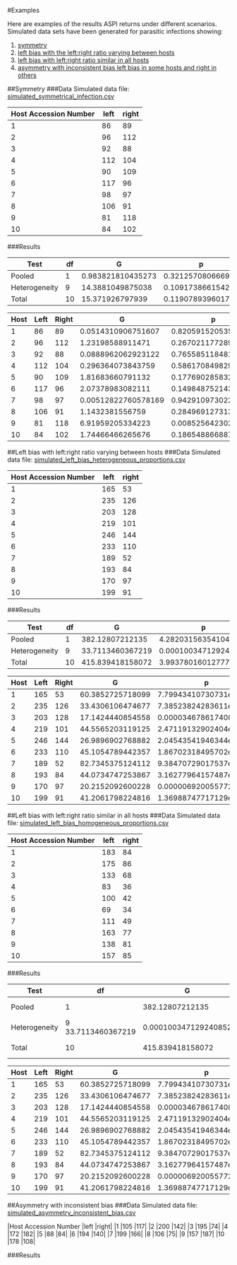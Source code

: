 #Examples

Here are examples of the results ASPI returns under different scenarios. Simulated data sets have been generated for parasitic infections showing: 

1. [symmetry](#symmetry) 
2. [left bias with the left:right ratio varying between hosts](#left-bias-heterogeneous)
3. [left bias with left:right ratio similar in all hosts](#left-bias-with-left:right-ratio-similar-in-all-hosts)
4. [asymmetry with inconsistent bias left bias in some hosts and right in others](#asymmetry-with-inconsistent-bias)

##Symmetry
###Data
Simulated data file: [simulated_symmetrical_infection.csv](https://github.com/WaylandM/aspi/blob/master/data/parasites/simulated_symmetrical_infection.csv)

|Host Accession Number 	|left 	|right|
|-----------------------|-------|-----|
|1 	|86 	|89|
|2 	|96 	|112|
|3 	|92 	|88|
|4 	|112 	|104|
|5 	|90 	|109|
|6 	|117 	|96|
|7 	|98 	|97|
|8 	|106 	|91|
|9 	|81 	|118|
|10 	|84 	|102|

###Results

|Test	 |df	 |G	 |p   |
|------|-----|---|----|
|Pooled	 |1	 |0.983821810435273	 |0.321257080666917|
|Heterogeneity	 |9	 |14.3881049875038	 |0.109173866154248|
|Total	 |10	 |15.371926797939	 |0.119078939601796|



|Host	|Left	|Right	|G	|p	|BH	|Holm|
|-----|-----|-------|---|---|---|----|
|1	|86	|89	|0.0514310906751607	|0.820591520535193	|0.911768356150215	|1|
|2	|96	|112	|1.23198588911471	|0.26702117728936	|0.474948545522566	|1|
|3	|92	|88	|0.0888962062923122	|0.765585118481768	|0.911768356150215	|1|
|4	|112	|104	|0.296364073843759	|0.586170849829146	|0.837386928327351	|1|
|5	|90	|109	|1.81683660791132	|0.17769028583282	|0.466372167217686	|1|
|6	|117	|96	|2.07378983082111	|0.149848752143328	|0.466372167217686	|1|
|7	|98	|97	|0.00512822760578169	|0.94291097302238	|0.94291097302238	|1|
|8	|106	|91	|1.1432381556759	|0.284969127313539	|0.474948545522566	|1|
|9	|81	|118	|6.91959205334223	|0.00852564230250276	|0.0852564230250276	|0.0852564230250276|
|10	|84	|102	|1.74466466265676	|0.186548866887074	|0.466372167217686	|1|



##Left bias with left:right ratio varying between hosts<a id="left-bias-heterogeneous"></a>
###Data
Simulated data file: [simulated_left_bias_heterogeneous_proportions.csv](https://github.com/WaylandM/aspi/blob/master/data/parasites/simulated_left_bias_heterogeneous_proportions.csv)

|Host Accession Number 	|left 	|right|
|-----------------------|-------|-----|
|1 	|165 	|53|
|2 	|235 	|126|
|3 	|203 	|128|
|4 	|219 	|101|
|5 	|246 	|144|
|6 	|233 	|110|
|7 	|189 	|52|
|8 	|193 	|84|
|9 	|170 	|97|
|10 	|199 	|91|

###Results

|Test	 |df	 |G	 |p  |
|------|-----|---|---|
|Pooled	 |1	 |382.12807212135	 |4.28203156354104e-85|
|Heterogeneity	 |9	 |33.7113460367219	 |0.000100347129240852|
|Total	 |10	 |415.839418158072	 |3.99378016012777e-83|



|Host	|Left	|Right	|G	|p	|BH	|Holm|
|-----|-----|-------|---|---|---|----|
|1	|165	|53	|60.3852725718099	|7.79943410730731e-15	|3.89971705365366e-14	|7.01949069657658e-14|
|2	|235	|126	|33.4306106474677	|7.38523824283611e-9	|1.05503403469087e-8	|2.95409529713445e-8|
|3	|203	|128	|17.1424440854558	|0.0000346786174084717	|0.0000346786174084717	|0.0000346786174084717|
|4	|219	|101	|44.5565203119125	|2.47119132902404e-11	|6.1779783225601e-11	|1.72983393031683e-10|
|5	|246	|144	|26.9896902768882	|2.04543541946344e-7	|2.55679427432929e-7	|6.13630625839031e-7|
|6	|233	|110	|45.1054789442357	|1.86702318495702e-11	|6.1779783225601e-11	|1.49361854796561e-10|
|7	|189	|52	|82.7345375124112	|9.38470729017537e-20	|9.38470729017537e-19	|9.38470729017537e-19|
|8	|193	|84	|44.0734747253867	|3.16277964157487e-11	|6.32555928314974e-11	|1.89766778494492e-10|
|9	|170	|97	|20.2152092600228	|0.00000692005577265575	|0.00000768895085850639	|0.0000138401115453115|
|10	|199	|91	|41.2061798224816	|1.36988747717129e-10	|2.28314579528549e-10	|6.84943738585646e-10|



##Left bias with left:right ratio similar in all hosts
###Data
Simulated data file: [simulated_left_bias_homogeneous_proportions.csv](https://github.com/WaylandM/aspi/blob/master/data/parasites/simulated_left_bias_homogeneous_proportions.csv)

|Host Accession Number 	|left 	|right|
|-----------------------|-------|-----|
|1 	|183 	|84|
|2 	|175 	|86|
|3 	|133 	|68|
|4 	|83 	|36|
|5 	|100 	|42|
|6 	|69 	|34|
|7 	|111 	|49|
|8 	|163 	|77|
|9 	|138 	|81|
|10 	|157 	|85|

###Results

|Test	 |df	 |G	 |p  |
|------|-----|---|---|
|Pooled	 |1	 |382.12807212135	 |4.28203156354104e-85|
|Heterogeneity	 |9	 33.7113460367219	 |0.000100347129240852|
|Total	 |10	 |415.839418158072	 |3.99378016012777e-83|


|Host	|Left	|Right	|G	|p	|BH	|Holm|
|-----|-----|-------|---|---|---|----|
|1	|165	|53	|60.3852725718099	|7.79943410730731e-15	|3.89971705365366e-14	|7.01949069657658e-14|
|2	|235	|126	|33.4306106474677	|7.38523824283611e-9	|1.05503403469087e-8	|2.95409529713445e-8|
|3	|203	|128	|17.1424440854558	|0.0000346786174084717	|0.0000346786174084717	|0.0000346786174084717|
|4	|219	|101	|44.5565203119125	|2.47119132902404e-11	|6.1779783225601e-11	|1.72983393031683e-10|
|5	|246	|144	|26.9896902768882	|2.04543541946344e-7	|2.55679427432929e-7	|6.13630625839031e-7|
|6	|233	|110	|45.1054789442357	|1.86702318495702e-11	|6.1779783225601e-11	|1.49361854796561e-10|
|7	|189	|52	|82.7345375124112	|9.38470729017537e-20	|9.38470729017537e-19	|9.38470729017537e-19|
|8	|193	|84	|44.0734747253867	|3.16277964157487e-11	|6.32555928314974e-11	|1.89766778494492e-10|
|9	|170	|97	|20.2152092600228	|0.00000692005577265575	|0.00000768895085850639	|0.0000138401115453115|
|10	|199	|91	|41.2061798224816	|1.36988747717129e-10	|2.28314579528549e-10	|6.84943738585646e-10|


##Asymmetry with inconsistent bias
###Data
Simulated data file: [simulated_asymmetry_inconsistent_bias.csv](https://github.com/WaylandM/aspi/blob/master/data/parasites/simulated_asymmetry_inconsistent_bias.csv)

|Host Accession Number 	|left 	|right|
|1 	|105 	|117|
|2 	|200 	|142|
|3 	|195 	|74|
|4 	|172 	|182|
|5 	|88 	|84|
|6 	|194 	|140|
|7 	|199 	|166|
|8 	|106 	|75|
|9 	|157 	|187|
|10 	|178 	|108|

###Results

